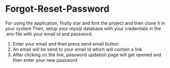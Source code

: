 # Forgot-Reset-Password

For using the application, firstly star and fork the project and then clone it in your system
Then, setup your mysql database with your credentials in the .env file with your email id and password.

1) Enter your email and then press send email button
2) An email will be send to your email id which will contain a link
3) After clicking on the link, password updation page will get opened and then enter your new password 
